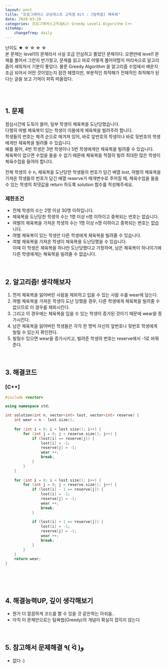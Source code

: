 ```yaml
---
layout: post
title: "프로그래머스 코딩테스트 고득점 Kit : [탐욕법] 체육복"
date: 2020-03-20
categories: 프로그래머스고득점Kit Greedy Level1 Algorithm C++
sitemap:
    changefreq: daily
---
```


난이도 ★ ☆ ☆ ☆ ☆  
본 문제는 level1의 문제라서 사실 조금 안심하고 풀었던 문제이다. 오랜만에 level1 문제를 풀어서 그런지 반가웠고, 문제를 읽고 바로 어떻게 풀어야할지 머리속으로 알고리즘이 세워져서 기분이 좋았다. 물론 Greedy Algorithm 을 알고리즘 수업에서 배운지 조금 되어서 어떤 것이었는지 잠깐 헤맸지만, 부분적인 최적해가 전체적인 최적해가 된다는 글을 보고 기억이 퍼뜩 떠올랐다.  
<br/>

<br/>

## 1. 문제
점심시간에 도둑이 들어, 일부 학생이 체육복을 도난당했습니다.  
다행히 여벌 체육복이 있는 학생이 이들에게 체육복을 빌려주려 합니다.  
학생들의 번호는 체격 순으로 매겨져 있어, 바로 앞번호의 학생이나 바로 뒷번호의 학생에게만 체육복을 빌려줄 수 있습니다.  
예를 들어, 4번 학생은 3번 학생이나 5번 학생에게만 체육복을 빌려줄 수 있습니다.  
체육복이 없으면 수업을 들을 수 없기 때문에 체육복을 적절히 빌려 최대한 많은 학생이 체육수업을 들어야 합니다.  

전체 학생의 수 n, 체육복을 도난당한 학생들의 번호가 담긴 배열 lost, 여벌의 체육복을 가져온 학생들의 번호가 담긴 배열 reserve가 매개변수로 주어질 때, 체육수업을 들을 수 있는 학생의 최댓값을 return 하도록 solution 함수를 작성해주세요.  

### 제한조건
- 전체 학생의 수는 2명 이상 30명 이하입니다.
- 체육복을 도난당한 학생의 수는 1명 이상 n명 이하이고 중복되는 번호는 없습니다.
- 여벌의 체육복을 가져온 학생의 수는 1명 이상 n명 이하이고 중복되는 번호는 없습니다.
- 여벌 체육복이 있는 학생만 다른 학생에게 체육복을 빌려줄 수 있습니다.
- 여벌 체육복을 가져온 학생이 체육복을 도난당했을 수 있습니다.  
이때 이 학생은 체육복을 하나만 도난당했다고 가정하며, 남은 체육복이 하나이기에 다른 학생에게는 체육복을 빌려줄 수 없습니다.
<br/><br/><br/>

## 2. 알고리즘! 생각해보자
1) 먼저 체육복을 잃어버린 사람을 제외하고 입을 수 있는 사람 수를 wear에 담는다.  
2) 여벌 체육복을 가져온 학생이 도난 당했을 경우, 다른 학생에게 체육복을 빌려줄 수 없으므로 이 경우를 제외시킨다.  
3) 그리고 이 경우에는 체육복을 입을 수 있는 학생이 증가된 것이기 때문에 wear을 증가시킨다.  
4) 남은 체육복을 잃어버린 학생들은 각각 한 명씩 자신의 앞번호나 뒷번호 학생에게 빌릴 수 있는지 확인한다.  
5) 빌릴수 있으면 wear을 증가시키고, 빌려준 학생의 번호는 reserve에서 -1로 바꿔준다.  
<br/><br/>

## 3. 해결코드
### [C++]
```c++
#include <vector>

using namespace std;

int solution(int n, vector<int> lost, vector<int> reserve) {
    int wear = n - lost.size();
    
    for (int i = 0; i < lost.size(); i++) {
        for (int j = 0; j < reserve.size(); j++) {
            if (lost[i] == reserve[j]) {
                lost[i] = -1;
                reserve[j] = -1;
                wear ++;
                break;
            }
        }
    }
    
    for (int i = 0; i < lost.size(); i++) {
        for (int j = 0; j < reserve.size(); j++) {
            if (lost[i] - 1 == reserve[j]) {
                lost[i] = -1;
                reserve[j] = -1;
                wear ++;
                break;
            }
            
            if (lost[i] + 1 == reserve[j]) {
                lost[i] = -1;
                reserve[j] = -1;
                wear ++;
                break;
            }
        }
    }
    return wear;
}
```
<br/><br/><br/>

## 4. 해결능력UP, 깊이 생각해보기
- 뭔가 더 깔끔하게 코드를 짤 수 있을 것 같은하는 아쉬움..
- 아직 이 문제만으로는 탐욕법(Greedy)의 개념이 확실히 잡히지 않는다
<br/><br/><br/>

## 5. 참고해서 문제해결 ٩( ᐛ )و
- 없다 :)
<br/><br/><br/>